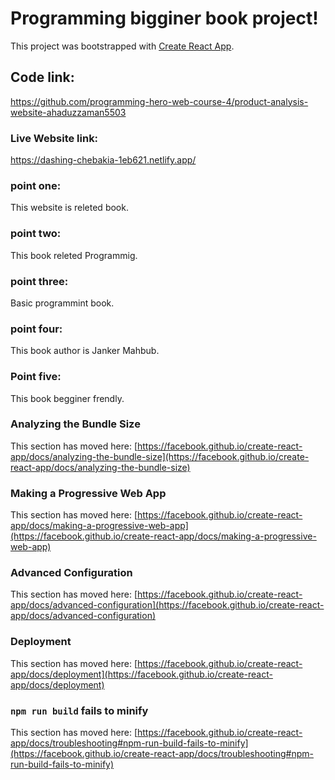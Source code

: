 # Programming bigginer book project!

This project was bootstrapped with [Create React App](https://github.com/facebook/create-react-app).

## Code link:

https://github.com/programming-hero-web-course-4/product-analysis-website-ahaduzzaman5503

### Live Website link:

https://dashing-chebakia-1eb621.netlify.app/


### point one:

This website is releted book.

### point two:

This book releted Programmig.

### point three:

Basic programmint book.

### point four:

This book author is Janker Mahbub.
### Point five:

This book begginer frendly.

### Analyzing the Bundle Size

This section has moved here: [https://facebook.github.io/create-react-app/docs/analyzing-the-bundle-size](https://facebook.github.io/create-react-app/docs/analyzing-the-bundle-size)

### Making a Progressive Web App

This section has moved here: [https://facebook.github.io/create-react-app/docs/making-a-progressive-web-app](https://facebook.github.io/create-react-app/docs/making-a-progressive-web-app)

### Advanced Configuration

This section has moved here: [https://facebook.github.io/create-react-app/docs/advanced-configuration](https://facebook.github.io/create-react-app/docs/advanced-configuration)

### Deployment

This section has moved here: [https://facebook.github.io/create-react-app/docs/deployment](https://facebook.github.io/create-react-app/docs/deployment)

### `npm run build` fails to minify

This section has moved here: [https://facebook.github.io/create-react-app/docs/troubleshooting#npm-run-build-fails-to-minify](https://facebook.github.io/create-react-app/docs/troubleshooting#npm-run-build-fails-to-minify)
